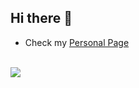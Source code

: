 ## Hi there 👋

<!--
**tomaszbednarz/tomaszbednarz** is a ✨ _special_ ✨ repository because its `README.md` (this file) appears on your GitHub profile.

Here are some ideas to get you started:

- 🔭 I’m currently working on ...
- 🌱 I’m currently learning ...
- 👯 I’m looking to collaborate on ...
- 🤔 I’m looking for help with ...
- 💬 Ask me about ...
- 📫 How to reach me: ...
- 😄 Pronouns: ...
- ⚡ Fun fact: ...
-->

- Check my [Personal Page](https://tomasz.matters.today)
<br><br>
<span>
  <a href="http://au.linkedin.com/in/tomaszpbednarz"><img src="https://img.shields.io/badge/Connect-0077B5?style=social&logo=linkedin"/></a>
</span>
